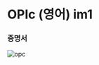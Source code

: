 # OPIc (영어) im1

### 증명서

![opc](https://user-images.githubusercontent.com/17943248/102708791-6805f980-42e8-11eb-9948-a4870613c570.png)
